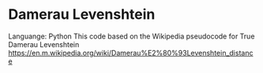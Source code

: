 # Damerau Levenshtein

Languange: Python
This code based on the Wikipedia pseudocode for True Damerau Levenshtein https://en.m.wikipedia.org/wiki/Damerau%E2%80%93Levenshtein_distance 
